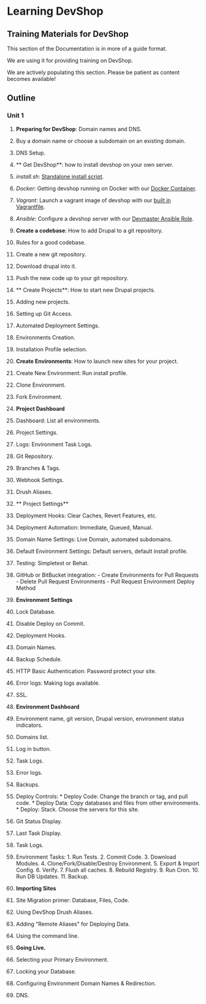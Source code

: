# Learning DevShop

## Training Materials for DevShop

This section of the Documentation is in more of a guide format.

We are using it for providing training on DevShop.

We are actively populating this section. Please be patient as content becomes available!

## Outline

### Unit 1

1. **Preparing for DevShop**: Domain names and DNS.
  1. Buy a domain name or choose a subdomain on an existing domain.
  2. DNS Setup.

2. ** Get DevShop**: how to install devshop on your own server.
  1. *install.sh*: [Standalone install script](https://github.com/opendevshop/devshop/blob/1.x/install.sh).
  2. *Docker*: Getting devshop running on Docker with our [Docker Container](https://hub.docker.com/r/devshop/devmaster/).
  3. *Vagrant*: Launch a vagrant image of devshop with our [built in Vagrantfile](https://github.com/opendevshop/devshop/blob/1.x/Vagrantfile).
  4. *Ansible*: Configure a devshop server with our [Devmaster Ansible Role](https://galaxy.ansible.com/opendevshop/devmaster/).

2. **Create a codebase**: How to add Drupal to a git repository.
  1. Rules for a good codebase.
  2. Create a new git repository.
  3. Download drupal into it.
  4. Push the new code up to your git repository.

3. ** Create Projects**: How to start new Drupal projects.
  1. Adding new projects.
  2. Setting up Git Access.
  3. Automated Deployment Settings.
  4. Environments Creation.
  5. Installation Profile selection.

5. **Create Environments**: How to launch new sites for your project.
  1. Create New Environment: Run install profile.
  2. Clone Environment.
  3. Fork Environment.

6. **Project Dashboard**
  1. Dashboard: List all environments.
  2. Project Settings.
  3. Logs: Environment Task Logs.
  3. Git Repository.
  4. Branches & Tags.
  2. Webhook Settings.
  2. Drush Aliases. 

7. ** Project Settings**
  1. Deployment Hooks: Clear Caches, Revert Features, etc.
  2. Deployment Automation: Immediate, Queued, Manual.
  3. Domain Name Settings: Live Domain, automated subdomains.
  4. Default Environment Settings: Default servers, default install profile.
  5. Testing: Simpletest or Behat.
  6. GitHub or BitBucket integration: 
    - Create Environments for Pull Requests
    - Delete Pull Request Environments
    - Pull Request Environment Deploy Method
8. **Environment Settings**
  1. Lock Database.
  2. Disable Deploy on Commit.
  3. Deployment Hooks.
  4. Domain Names.
  5. Backup Schedule.
  6. HTTP Basic Authentication: Password protect your site.
  6. Error logs: Making logs available.
  7. SSL.
8. **Environment Dashboard**
  1. Environment name, git version, Drupal version, environment status indicators.
  2. Domains list.
  3. Log in button.
  4. Task Logs.
  5. Error logs.
  6. Backups.
  7. Deploy Controls:
    * Deploy Code: Change the branch or tag, and pull code.
    * Deploy Data: Copy databases and files from other environments.
    * Deploy: Stack. Choose the servers for this site.
  8. Git Status Display.
  9. Last Task Display.
  10. Task Logs.
  11. Environment Tasks:
    1. Run Tests.
    2. Commit Code.
    3. Download Modules.
    4. Clone/Fork/Disable/Destroy Environment.
    5. Export & Import Config.
    6. Verify.
    7. Flush all caches.
    8. Rebuild Registry.
    9. Run Cron.
    10. Run DB Updates.
    11. Backup.
9. **Importing Sites**
  1. Site Migration primer: Database, Files, Code.
  2. Using DevShop Drush Aliases.
  3. Adding "Remote Aliases" for Deploying Data.
  4. Using the command line.
10. **Going Live.**
  1. Selecting your Primary Environment.
  2. Locking your Database.
  2. Configuring Environment Domain Names & Redirection.
  3. DNS.

   


